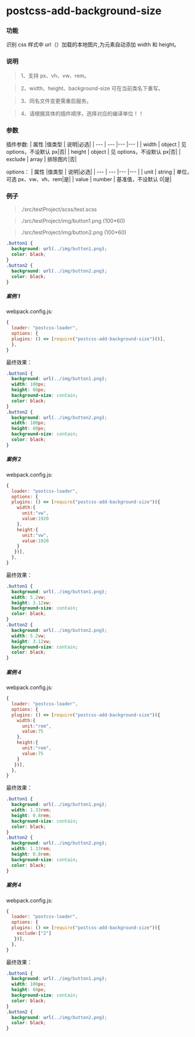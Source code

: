# postcss-add-background-size

### 功能

识别 css 样式中 url（）加载的本地图片,为元素自动添加 width 和 height。

### 说明

> 1、支持 px、vh、vw、rem。

> 2、width、height、background-size 可在当前类名下重写。

> 3、同名文件变更需重启服务。

> 4、请根据具体的插件顺序，选择对应的编译单位！！

### 参数

插件参数:
| 属性 |值类型 | 说明|必选|
| --- | --- |--- |--- |
| width | object | 见 options，不设默认 px|否|
| height | object | 见 options，不设默认 px|否|
| exclude | array | 排除图片|否|

options：
| 属性 |值类型 | 说明|必选|
| --- | --- |--- |--- |
| unit | string | 单位，可选 px、vw、vh、rem|是|
| value | number | 基准值，不设默认 0|是|

### 例子

> ./src/testProject/scss/test.scss

> ./src/testProject/img/button1.png (100\*60)

> ./src/testProject/img/button2.png (100\*60)

```css
.button1 {
  background: url(../img/button1.png);
  color: black;
}
.button2 {
  background: url(../img/button2.png);
  color: black;
}
```

##### 案例 1

webpack.config.js:

```js
{
  loader: "postcss-loader",
  options: {
  plugins: () => [require("postcss-add-background-size")()],
  },
}

```

最终效果：

```css
.button1 {
  background: url(../img/button1.png);
  width: 100px;
  height: 60px;
  background-size: contain;
  color: black;
}
.button2 {
  background: url(../img/button2.png);
  width: 100px;
  height: 60px;
  background-size: contain;
  color: black;
}
```

##### 案例 2

webpack.config.js:

```js
{
  loader: "postcss-loader",
  options: {
  plugins: () => [require("postcss-add-background-size")({
    width:{
      unit:"vw",
      value:1920
    },
    height:{
      unit:"vw",
      value:1920
    }
   })],
  },
}

```

最终效果：

```css
.button1 {
  background: url(../img/button1.png);
  width: 5.2vw;
  height: 3.12vw;
  background-size: contain;
  color: black;
}
.button2 {
  background: url(../img/button2.png);
  width: 5.2vw;
  height: 3.12vw;
  background-size: contain;
  color: black;
}
```

##### 案例 4

webpack.config.js:

```js
{
  loader: "postcss-loader",
  options: {
  plugins: () => [require("postcss-add-background-size")({
    width:{
      unit:"rem",
      value:75
    },
    height:{
      unit:"rem",
      value:75
    }
   })],
  },
}

```

最终效果：

```css
.button1 {
  background: url(../img/button1.png);
  width: 1.33rem;
  height: 0.8rem;
  background-size: contain;
  color: black;
}
.button2 {
  background: url(../img/button2.png);
  width: 1.33rem;
  height: 0.8rem;
  background-size: contain;
  color: black;
}
```

##### 案例 4

webpack.config.js:

```js
{
  loader: "postcss-loader",
  options: {
  plugins: () => [require("postcss-add-background-size")({
    exclude:["2"]
   })],
  },
}

```

最终效果：

```css
.button1 {
  background: url(../img/button1.png);
  width: 100px;
  height: 60px;
  background-size: contain;
  color: black;
}
.button2 {
  background: url(../img/button2.png);
  color: black;
}
```
